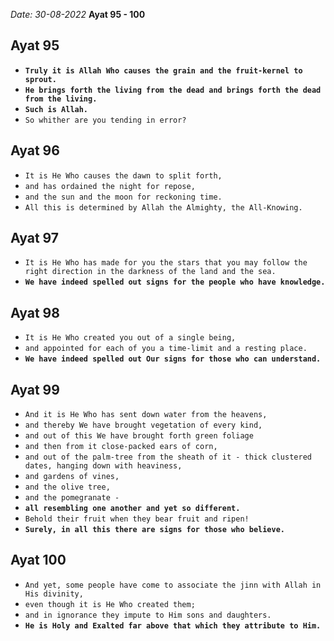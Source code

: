 *Date: 30-08-2022*
**Ayat 95 - 100**

## Ayat 95

- **`Truly it is Allah Who causes the grain and the fruit-kernel to sprout.`**
- **`He brings forth the living from the dead and brings forth the dead from the living.`**
- **`Such is Allah.`**
- `So whither are you tending in error?`

## Ayat 96

- `It is He Who causes the dawn to split forth,`
- `and has ordained the night for repose,`
- `and the sun and the moon for reckoning time.`
- `All this is determined by Allah the Almighty, the All-Knowing.`


## Ayat 97

- `It is He Who has made for you the stars that you may follow the right direction in the darkness of the land and the sea.`
- **`We have indeed spelled out signs for the people who have knowledge.`**

## Ayat 98

- `It is He Who created you out of a single being,`
- `and appointed for each of you a time-limit and a resting place.`
- **`We have indeed spelled out Our signs for those who can understand.`**

## Ayat 99

- `And it is He Who has sent down water from the heavens,`
- `and thereby We have brought vegetation of every kind,`
- `and out of this We have brought forth green foliage`
- `and then from it close-packed ears of corn,`
- `and out of the palm-tree from the sheath of it - thick clustered dates, hanging down with heaviness,`
- `and gardens of vines,`
- `and the olive tree,`
- `and the pomegranate -`
- **`all resembling one another and yet so different.`**
- `Behold their fruit when they bear fruit and ripen!`
- **`Surely, in all this there are signs for those who believe.`**

## Ayat 100

- `And yet, some people have come to associate the jinn with Allah in His divinity,`
- `even though it is He Who created them;`
- `and in ignorance they impute to Him sons and daughters.`
- **`He is Holy and Exalted far above that which they attribute to Him.`**